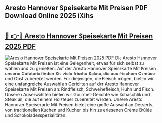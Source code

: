 ## Aresto Hannover Speisekarte Mit Preisen PDF Download Online 2025 iXihs

# <h2><a href="http://gc9zv8.nevu.top/?p=Aresto+Hannover+Speisekarte+Mit+Preisen">🔗 👉🔴 Aresto Hannover Speisekarte Mit Preisen 2025 PDF</a></h2>

[![Aresto Hannover Speisekarte Mit Preisen 2025 PDF](https://i.imgur.com/dBaPXMq.png)](http://gc9zv8.nevu.top/?p=Aresto+Hannover+Speisekarte+Mit+Preisen)
Die Aresto Hannover Speisekarte Mit Preisen ist eine Gelegenheit, etwas für sich selbst zu wählen und zu genießen. Auf der Aresto Hannover Speisekarte Mit Preisen unserer Cafeteria finden Sie viele frische Salate, die aus frischem Gemüse und Obst zubereitet werden. Für diejenigen, die Fleisch mögen, bieten wir eine umfangreiche Auswahl an Gerichten auf der Aresto Hannover Speisekarte Mit Preisen an: Rindfleisch, Schweinefleisch, Huhn und Fisch. Unseren Auserwählten bieten wir Gourmet-Gerichte wie Schaschlik und Steak an, die auf einem Holzfeuer zubereitet werden. Unsere Aresto Hannover Speisekarte Mit Preisen bietet eine große Auswahl an Desserts, von traditionellen Kuchen und Kuchen bis hin zu erlesenen Crème Brûlée und Schokoladenspezialitäten.
